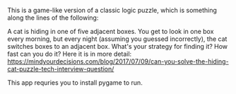 This is a game-like version of a classic logic puzzle, which is something along the lines of the following:   

A cat is hiding in one of five adjacent boxes. You get to look in one box every morning, but every night (assuming you guessed incorrectly), the cat switches boxes to an adjacent box. What's your strategy for finding it? 
How fast can you do it? Here it is in more detail: https://mindyourdecisions.com/blog/2017/07/09/can-you-solve-the-hiding-cat-puzzle-tech-interview-question/    

This app requries you to install pygame to run.

